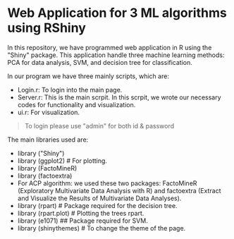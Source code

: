 # Web Application for 3 ML algorithms using RShiny

In this repository, we have programmed web application in R using the "Shiny" package. This application handle three machine learning methods: PCA for data analysis, SVM, and decision tree for classification.

In our program we have three mainly scripts, which are:
 
  - Login.r: To login into the main page.
  - Server.r: This is the main scrpit. In this scrpit, we wrote our necessary codes for functionality and visualization.
  - ui.r: For visualization.
  
  
> To login please use "admin" for both id & password

The main libraries used are:

  - library ("Shiny")
  - library (ggplot2) # For plotting.
  - library (FactoMineR)
  - library (factoextra)
  - For ACP algorithm: we used these two packages: FactoMineR (Exploratory Multivariate Data Analysis with R) and factoextra (Extract and Visualize the Results of Multivariate Data Analyses).
  - library (rpart) # Package required for the decision tree.
  - library (rpart.plot) # Plotting the trees rpart.
  - library (e1071) ## Package required for SVM.
  - library (shinythemes) # To change the theme of the page.
